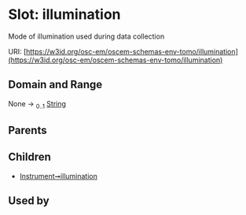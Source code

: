 
# Slot: illumination

Mode of illumination used during data collection

URI: [https://w3id.org/osc-em/oscem-schemas-env-tomo/illumination](https://w3id.org/osc-em/oscem-schemas-env-tomo/illumination)


## Domain and Range

None &#8594;  <sub>0..1</sub> [String](types/String.md)

## Parents


## Children

 *  [Instrument➞illumination](Instrument_illumination.md)

## Used by

